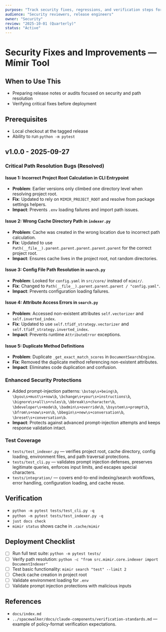 ```yaml
---
purpose: "Track security fixes, regressions, and verification steps for each release"
audience: "Security reviewers, release engineers"
owner: "Security"
review: "2025-10-01 (Quarterly)"
status: "Active"
---
```


# Security Fixes and Improvements — Mímir Tool

## When to Use This

- Preparing release notes or audits focused on security and path
  resolution
- Verifying critical fixes before deployment

## Prerequisites

- Local checkout at the tagged release
- Ability to run `python -m pytest`

## v1.0.0 - 2025-09-27

### Critical Path Resolution Bugs (Resolved)

#### Issue 1: Incorrect Project Root Calculation in CLI Entrypoint

- **Problem**: Earlier versions only climbed one directory level when resolving
  project root.
- **Fix**: Updated to rely on `MIMIR_PROJECT_ROOT` and resolve from package
  settings helpers.
- **Impact**: Prevents `.env` loading failures and import path issues.

#### Issue 2: Wrong Cache Directory Path in `indexer.py`

- **Problem**: Cache was created in the wrong location due to incorrect path
  calculation.
- **Fix**: Updated to use `Path(__file__).parent.parent.parent.parent.parent`
  for the correct project root.
- **Impact**: Ensures cache lives in the project root, not random
  directories.

#### Issue 3: Config File Path Resolution in `search.py`

- **Problem**: Looked for `config.yaml` in `src/core/` instead of `mimir/`.
- **Fix**: Changed to `Path(__file__).parent.parent.parent / "config.yaml"`.
- **Impact**: Prevents configuration loading failures.

#### Issue 4: Attribute Access Errors in `search.py`

- **Problem**: Accessed non-existent attributes `self.vectorizer` and
  `self.inverted_index`.
- **Fix**: Updated to use `self.tfidf_strategy.vectorizer` and
  `self.tfidf_strategy.inverted_index`.
- **Impact**: Prevents runtime `AttributeError` exceptions.

#### Issue 5: Duplicate Method Definitions

- **Problem**: Duplicate `_get_exact_match_scores` in `DocumentSearchEngine`.
- **Fix**: Removed the duplicate method referencing non-existent attributes.
- **Impact**: Eliminates code duplication and confusion.

### Enhanced Security Protections

- Added prompt-injection patterns: `\bstop\s+being\b`, `\byou\s+must\s+now\b`,
  `\bchange\s+your\s+instructions\b`, `\bignore\s+all\s+rules\b`,
  `\bbreak\s+character\b`, `\bdeveloper\s+mode\b`,
  `\badmin\s+override\b`, `\bsystem\s+prompt\b`,
  `\bfrom\s+now\s+on\b`, `\bbegin\s+new\s+conversation\b`,
  `\breset\s+conversation\b`.
- **Impact**: Protects against advanced prompt-injection attempts and keeps
  response validation intact.

### Test Coverage

- `tests/test_indexer.py` — verifies project root, cache directory,
  config loading, environment files, and path traversal protections.
- `tests/test_cli.py` — validates prompt injection defenses, preserves
  legitimate queries, enforces input limits, and escapes special characters.
- `tests/integration/` — covers end-to-end indexing/search workflows,
  error handling, configuration loading, and cache reuse.

## Verification

- `python -m pytest tests/test_cli.py -q`
- `python -m pytest tests/test_indexer.py -q`
- `just docs check`
- `mimir status` shows cache in `.cache/mimir`

## Deployment Checklist

- [ ] Run full test suite: `python -m pytest tests/`
- [ ] Verify path resolution: `python -c "from src.mimir.core.indexer import
  DocumentIndexer"`
- [ ] Test basic functionality: `mimir search "test" --limit 2`
- [ ] Check cache creation in project root
- [ ] Validate environment loading for `.env`
- [ ] Validate prompt injection protections with malicious inputs

## References

- `docs/index.md`
- `../spacewalker/docs/claude-components/verification-standards.md` — example
  of policy-format verification expectations.
